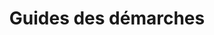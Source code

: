 ---
slug: information
title: Guides des démarches
price: 0
excerpt: Nos guides gratuits vous offrent toute l’information sur comment effectuer vous-mêmes vos démarches.
callToActionLabel: Je veux consulter les guides
assistanceFormServiceChoiceLabel: Je veux accéder au guide gratuit de démarches afin de faire moi-même mes démarches.
assistanceFormConfirmationTitle: Informations sur les démarches
assistanceFormConfirmationFirstParagraph: Vous avez demandé d’obtenir des informations pour vous aider dans vos démarches!
assistanceFormConfirmationSecondParagraph: Vous pouvez trouver le guide des démarches qui contient toutes les informations générales dont vous avez besoin en cliquant sur le button «Lire le guide» ci-dessous!
---